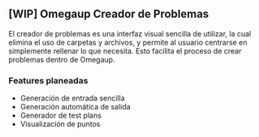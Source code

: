 ## \[WIP] Omegaup Creador de Problemas

El creador de problemas es una interfaz visual sencilla de utilizar, la cual elimina el uso de carpetas y archivos, y
permite al usuario centrarse en simplemente rellenar lo que necesita. Esto facilita el proceso de crear problemas dentro
de Omegaup.

### Features planeadas

<ul>
<li>
    Generación de entrada sencilla
</li>
<li>
    Generación automática de salida
</li>
<li>
    Generador de test plans
</li>
<li>
  Visualización de puntos
</li>
</ul>
